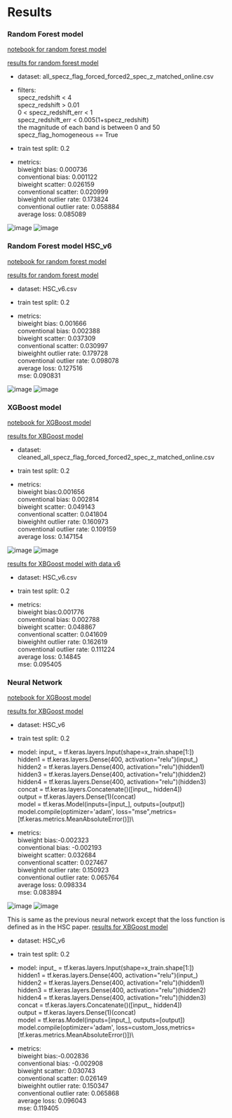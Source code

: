 # Results

### Random Forest model
[notebook for random forest model](../code/RF_big_data.ipynb)

[results for random forest model](../results/RF_results.csv)

- dataset: all_specz_flag_forced_forced2_spec_z_matched_online.csv

- filters: \
specz_redshift < 4\
specz_redshift > 0.01\
0 < specz_redshift_err < 1\
specz_redshift_err < 0.005(1+specz_redshift)\
the magnitude of each band is between 0 and 50\
specz_flag_homogeneous == True

- train test split: 0.2

- metrics:\
biweight bias: 0.000736\
conventional bias: 0.001122\
biweight scatter: 0.026159\
conventional scatter: 0.020999\
biweighht outlier rate: 0.173824\
conventional outlier rate: 0.058884\
average loss: 0.085089

![image](https://user-images.githubusercontent.com/46472635/127441624-27afadf9-99e6-493d-b49c-5e4c928979da.png)
![image](https://user-images.githubusercontent.com/46472635/127441739-b7670937-3b96-4d74-8e93-6250b00b6e7e.png)

### Random Forest model HSC_v6
[notebook for random forest model](../code/RF_big_data.ipynb)

[results for random forest model](../results/RF_results_v6.csv)

- dataset: HSC_v6.csv

- train test split: 0.2

- metrics:\
biweight bias: 0.001666\
conventional bias: 0.002388\
biweight scatter: 0.037309\
conventional scatter: 0.030997\
biweighht outlier rate: 0.179728\
conventional outlier rate: 0.098078\
average loss: 0.127516\
mse: 0.090831

![image](https://user-images.githubusercontent.com/46472635/128378345-5684c871-d426-4190-85e2-c8d161082b82.png)
![image](https://user-images.githubusercontent.com/46472635/128378443-a72490a6-d606-4b7e-9221-bd65b413a23b.png)


### XGBoost model
[notebook for XGBoost model](../code/Photo-Z%20Estimation%20in%20XGBoost.ipynb)


[results for XBGoost model](../results/XGBoost_results.csv)

- dataset: cleaned_all_specz_flag_forced_forced2_spec_z_matched_online.csv

- train test split: 0.2

- metrics:\
biweight bias:0.001656 	\
conventional bias: 0.002814\
biweight scatter: 0.049143\
conventional scatter: 0.041804\
biweighht outlier rate: 0.160973\
conventional outlier rate: 0.109159\
average loss: 0.147154

![image](https://user-images.githubusercontent.com/46472635/127443446-2525d095-3587-4425-98c8-0921b84aa7ad.png)
![image](https://user-images.githubusercontent.com/46472635/127443520-659ecdd5-b526-4ea8-a10c-0f7c0f4e7e50.png)


[results for XBGoost model with data v6](../results/XGBoost_results_v6.csv)
- dataset: HSC_v6.csv

- train test split: 0.2

- metrics:\
biweight bias:0.001776\
conventional bias: 0.002788\
biweight scatter: 0.048867\
conventional scatter: 0.041609\
biweighht outlier rate: 0.162619\
conventional outlier rate: 0.111224\
average loss: 0.14845\
mse: 0.095405


### Neural Network

[notebook for XGBoost model](../code/example_notebook_producing_nans.ipynb )


[results for XBGoost model](../results/NN_regression_results_v6.csv)

- dataset: HSC_v6

- train test split: 0.2

- model: input_ = tf.keras.layers.Input(shape=x_train.shape[1:])\
hidden1 = tf.keras.layers.Dense(400, activation="relu")(input_)\
hidden2 = tf.keras.layers.Dense(400, activation="relu")(hidden1)\
hidden3 = tf.keras.layers.Dense(400, activation="relu")(hidden2)\
hidden4 = tf.keras.layers.Dense(400, activation="relu")(hidden3)\
concat = tf.keras.layers.Concatenate()([input_, hidden4])\
output = tf.keras.layers.Dense(1)(concat)\
model = tf.keras.Model(inputs=[input_], outputs=[output])\
model.compile(optimizer='adam', loss="mse",metrics=[tf.keras.metrics.MeanAbsoluteError()])\


- metrics:\
biweight bias:-0.002323\
conventional bias: -0.002193\
biweight scatter: 0.032684\
conventional scatter: 0.027467\
biweighht outlier rate: 0.150923\
conventional outlier rate: 0.065764\
average loss: 0.098334\
mse: 0.083894

![image](https://user-images.githubusercontent.com/46472635/128579476-6161375d-63d1-4a6f-ab0a-f15c9dad2eba.png)
![image](https://user-images.githubusercontent.com/46472635/128579488-fdd896f3-598b-4591-bc72-6b12e32ea7b8.png)


This is same as the previous neural network except that the loss function is defined as in the HSC paper. 
[results for XBGoost model](../results/NN_regression_custom_loss_results_v6.csv)

- dataset: HSC_v6

- train test split: 0.2

- model: input_ = tf.keras.layers.Input(shape=x_train.shape[1:])\
hidden1 = tf.keras.layers.Dense(400, activation="relu")(input_)\
hidden2 = tf.keras.layers.Dense(400, activation="relu")(hidden1)\
hidden3 = tf.keras.layers.Dense(400, activation="relu")(hidden2)\
hidden4 = tf.keras.layers.Dense(400, activation="relu")(hidden3)\
concat = tf.keras.layers.Concatenate()([input_, hidden4])\
output = tf.keras.layers.Dense(1)(concat)\
model = tf.keras.Model(inputs=[input_], outputs=[output])\
model.compile(optimizer='adam', loss=custom_loss,metrics=[tf.keras.metrics.MeanAbsoluteError()])\


- metrics:\
biweight bias:-0.002836\
conventional bias: -0.002908\
biweight scatter: 0.030743\
conventional scatter: 0.026149\
biweighht outlier rate: 0.150347\
conventional outlier rate: 0.065868\
average loss: 0.096043\
mse: 0.119405
